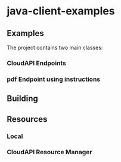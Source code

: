 # java-client-examples



## Examples

The project contains two main classes: 

### CloudAPI Endpoints

### pdf Endpoint using instructions

## Building

## Resources

### Local

### CloudAPI Resource Manager

